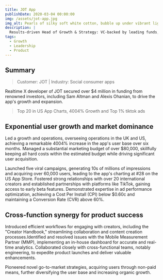 ```yaml
---
title: JOT App
publishDate: 2020-03-04 00:00:00
img: /assets/jot-app.jpg
img_alt: Pearls of silky soft white cotton, bubble up under vibrant lighting
description: |
  Results-driven Head of Growth & Strategy: VC-backed by leading funds, executed viral campaigns, and achieved exponential user growth.
tags:
  - Growth
  - Leadership
  - Product
---
```

## Summary 
> Customer: JOT | Industry: Social consumer apps  
 
Realtime X developer of JOT secured over $4 million in funding from renowned investors, including Sam Altman and Alexis Ohanian, to drive the app's growth and expansion.

>Top 20 in US App Charts, 4004% Growth and Top 1% tiktok ads

## Exponential user growth and market dominance

Led a growth and operations, overseeing operations in the UK and US, achieving a remarkable 4004% increase in the app's user base over six months. Managed a substantial marketing budget of over $80,000, skillfully keeping all hard costs within the estimated budget while driving significant user acquisition.

Launched five viral campaigns, generating 10s of millions of impressions and acquiring over 60,000 users, leading to the app's charting at #28 on the US App Store. Fostered strong relationships with over 20 international creators and established partnerships with platforms like TikTok, gaining access to early beta features.
Demonstrated expertise in ad performance optimization, achieving a Cost Per Install (CPI) below $0.60c and maintaining a Conversion Rate (CVR) above 60%.

## Cross-function synergy for product success 

Introduced efficient workflows for engaging with creators, including the "Creator Handbook," streamlining collaboration and content creation processes.Identified and resolved issues with the Mobile Measurement Partner (MMP), implementing an in-house dashboard for accurate and real-time analytics.
Collaborated closely with cross-functional teams, notably engineering, to expedite product launches and deliver valuable enhancements.

Pioneered novel go-to-market strategies, acquiring users through non-paid means, further diversifying the user base and increasing organic growth.


